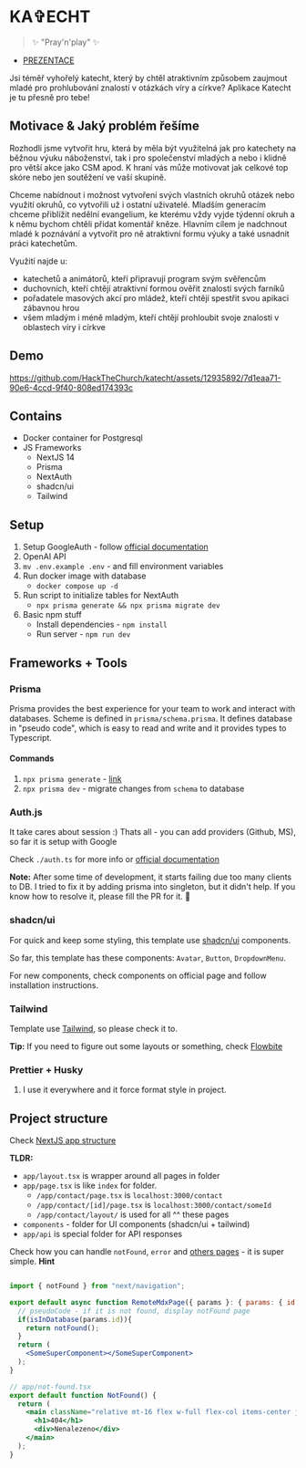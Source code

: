 # KA✞ECHT

> ✨ "Pray'n'play" ✨

- [PREZENTACE](https://www.canva.com/design/DAF8_taEjHM/gokPa9zZH3mYRzFolEGaYw/edit)

Jsi téměř vyhořelý katecht, který by chtěl atraktivním způsobem zaujmout mladé pro prohlubování znalostí v otázkách víry a církve? Aplikace Katecht je tu přesně pro tebe!

## Motivace & Jaký problém řešíme

Rozhodli jsme vytvořit hru, která by měla být využitelná jak pro katechety na běžnou výuku náboženství, tak i pro společenství mladých a nebo i klidně pro větší akce jako CSM apod. K hraní vás může motivovat jak celkové top skóre nebo jen soutěžení ve vaší skupině.

Chceme nabídnout i možnost vytvoření svých vlastních okruhů otázek nebo využití okruhů, co vytvořili už i ostatní uživatelé. Mladším generacím chceme přiblížit nedělní evangelium, ke kterému vždy vyjde týdenní okruh a k němu bychom chtěli přidat komentář kněze.
Hlavním cílem je nadchnout mladé k poznávání a vytvořit pro ně atraktivní formu výuky a také usnadnit práci katechetům.

Využití najde u:

- katechetů a animátorů, kteří připravují program svým svěřencům
- duchovních, kteří chtějí atraktivní formou ověřit znalosti svých farníků
- pořadatele masových akcí pro mládež, kteří chtějí spestřit svou apikaci zábavnou hrou
- všem mladým i méně mladým, kteří chtějí prohloubit svoje znalosti v oblastech víry i církve

## Demo

https://github.com/HackTheChurch/katecht/assets/12935892/7d1eaa71-90e6-4ccd-9f40-808ed174393c

## Contains

- Docker container for Postgresql
- JS Frameworks
  - NextJS 14
  - Prisma
  - NextAuth
  - shadcn/ui
  - Tailwind

## Setup

1. Setup GoogleAuth - follow [official documentation](https://next-auth.js.org/providers/google)
1. OpenAI API
1. `mv .env.example .env` - and fill environment variables
1. Run docker image with database
   - `docker compose up -d`
1. Run script to initialize tables for NextAuth
   - `npx prisma generate && npx prisma migrate dev`
1. Basic npm stuff
   - Install dependencies - `npm install`
   - Run server - `npm run dev`

## Frameworks + Tools

### Prisma

Prisma provides the best experience for your team to work and interact with databases. Scheme is defined in `prisma/schema.prisma`. It defines database in "pseudo code", which is easy to read and write and it provides types to Typescript.

#### Commands

1. `npx prisma generate` - [link](https://www.prisma.io/docs/orm/prisma-client/setup-and-configuration/generating-prisma-client)
2. `npx prisma dev` - migrate changes from `schema` to database

### Auth.js

It take cares about session :) Thats all - you can add providers (Github, MS), so far it is setup with Google

Check `./auth.ts` for more info or [official documentation](https://authjs.dev/getting-started/introduction)

**Note:** After some time of development, it starts failing due too many clients to DB. I tried to fix it by adding prisma into singleton, but it didn't help. If you know how to resolve it, please fill the PR for it. 🙏

### shadcn/ui

For quick and keep some styling, this template use [shadcn/ui](https://ui.shadcn.com/) components.

So far, this template has these components: `Avatar`, `Button`, `DropdownMenu`.

For new components, check components on official page and follow installation instructions.

### Tailwind

Template use [Tailwind](https://tailwindcss.com/docs/installation), so please check it to.

**Tip:** If you need to figure out some layouts or something, check [Flowbite](flowbite.com)

### Prettier + Husky

1. I use it everywhere and it force format style in project.

## Project structure

Check [NextJS app structure](https://nextjs.org/docs/getting-started/project-structure)

**TLDR:**

- `app/layout.tsx` is wrapper around all pages in folder
- `app/page.tsx` is like `index` for folder.
  - `/app/contact/page.tsx` is `localhost:3000/contact`
  - `/app/contact/[id]/page.tsx` is `localhost:3000/contact/someId`
  - `/app/contact/layout/` is used for all ^^ these pages
- `components` - folder for UI components (shadcn/ui + tailwind)
- `app/api` is special folder for API responses

Check how you can handle `notFound`, `error` and [others pages](https://nextjs.org/docs/getting-started/project-structure#app-routing-conventions) - it is super simple.
**Hint**

```jsx

import { notFound } from "next/navigation";

export default async function RemoteMdxPage({ params }: { params: { id: string } }) {
  // pseudoCode - if it is not found, display notFound page
  if(isInDatabase(params.id)){
    return notFound();
  }
  return (
    <SomeSuperComponent></SomeSuperComponent>
  );
}
```

```jsx
// app/not-found.tsx
export default function NotFound() {
  return (
    <main className="relative mt-16 flex w-full flex-col items-center justify-center">
      <h1>404</h1>
      <div>Nenalezeno</div>
    </main>
  );
}
```
